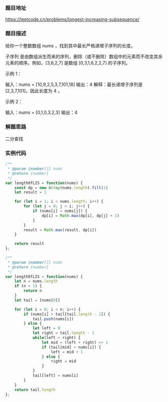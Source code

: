 ### 题目地址

https://leetcode.cn/problems/longest-increasing-subsequence/

### 题目描述

给你一个整数数组 nums ，找到其中最长严格递增子序列的长度。

子序列 是由数组派生而来的序列，删除（或不删除）数组中的元素而不改变其余元素的顺序。例如，[3,6,2,7] 是数组 [0,3,1,6,2,2,7] 的子序列。

示例 1：

输入：nums = [10,9,2,5,3,7,101,18]
输出：4
解释：最长递增子序列是 [2,3,7,101]，因此长度为 4 。

示例 2：

输入：nums = [0,1,0,3,2,3]
输出：4

### 解题思路

二分查找

### 实例代码
``` javascript
/**
 * @param {number[]} nums
 * @return {number}
 */
var lengthOfLIS = function(nums) {
    const dp = new Array(nums.length).fill(1)
    let result = 1

    for (let i = 1; i < nums.length; i++) {
        for (let j = 0; j < i; j++) {
            if (nums[i] > nums[j]) {
                dp[i] = Math.max(dp[i], dp[j] + 1)
            }
        }
        result = Math.max(result, dp[i])
    }

    return result
};
```

``` javascript
/**
 * @param {number[]} nums
 * @return {number}
 */
var lengthOfLIS = function(nums) {
    let n = nums.length
    if (n < 1) {
        return n
    }
    let tail = [nums[0]]

    for (let i = 0; i < n; i++) {
        if (nums[i] > tail[tail.length - 1]) {
            tail.push(nums[i])
        } else {
            let left = 0
            let right = tail.length - 1
            while(left < right) {
                let mid = (left + right) >> 1
                if (tail[mid] < nums[i]) {
                    left = mid + 1
                } else {
                    right = mid
                }
            }
            tail[left] = nums[i]
        }
    }
    return tail.length
};
```